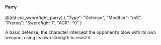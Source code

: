 #### Parry

@(dd cm_swordfight_parry)
{ "Type": "Defense",
	"Modifier": "mS",
	"Prereq": "Swordfight 1",
	"ACR": "0"
}

A basic defense; the character intercept the opponent’s blow with
its own weapon, using its own strength to resist it.

